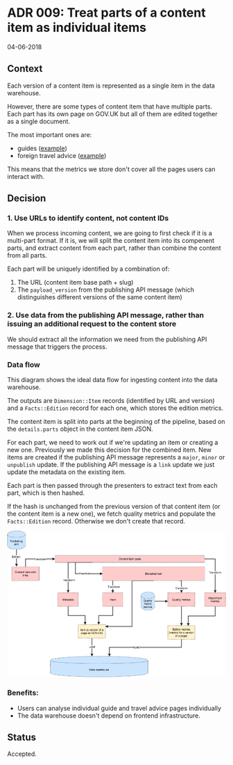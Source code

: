 # ADR 009: Treat parts of a content item as individual items

04-06-2018

## Context

Each version of a content item is represented as a single item in the data warehouse.

However, there are some types of content item that have multiple parts. Each part has its own page on GOV.UK but all of them are edited together as a single document.

The most important ones are:
- guides ([example](https://www.gov.uk/pay-vat))
- foreign travel advice ([example](https://www.gov.uk/foreign-travel-advice/azerbaijan))

This means that the metrics we store don't cover all the pages users can interact with.

## Decision
### 1. Use URLs to identify content, not content IDs
When we process incoming content, we are going to first check if it is a multi-part format. If it is, we will split the content item into its compenent parts, and extract content from each part, rather than combine the content from all parts.

Each part will be uniquely identified by a combination of:
1. The URL (content item base path + slug)
2. The `payload_version` from the publishing API message (which distinguishes different versions of the same content item)

### 2. Use data from the publishing API message, rather than issuing an additional request to the content store
We should extract all the information we need from the publishing API message that triggers the process.

### Data flow
This diagram shows the ideal data flow for ingesting content into the data warehouse.

The outputs are `Dimension::Item` records (identified by URL and version) and a `Facts::Edition` record for each one, which stores the edition metrics.

The content item is split into parts at the beginning of the pipeline, based on the `details.parts` object in the content item JSON.

For each part, we need to work out if we're updating an item or creating a new one. Previously we made this decision for the combined item. New items are created if the publishing API message represents a `major`, `minor` or `unpublish` update. If the publishing API message is a `link` update we just update the metadata on the existing item.

Each part is then passed through the presenters to extract text from each part, which is then hashed.

If the hash is unchanged from the previous version of that content item (or the content item is a new one), we fetch quality metrics and populate the `Facts::Edition` record. Otherwise we don't create that record.

![](images/content_etl.png)


### Benefits:

- Users can analyse individual guide and travel advice pages individually
- The data warehouse doesn't depend on frontend infrastructure.

## Status

Accepted.

[1]: http://github.com/alphagov/publishing-api
